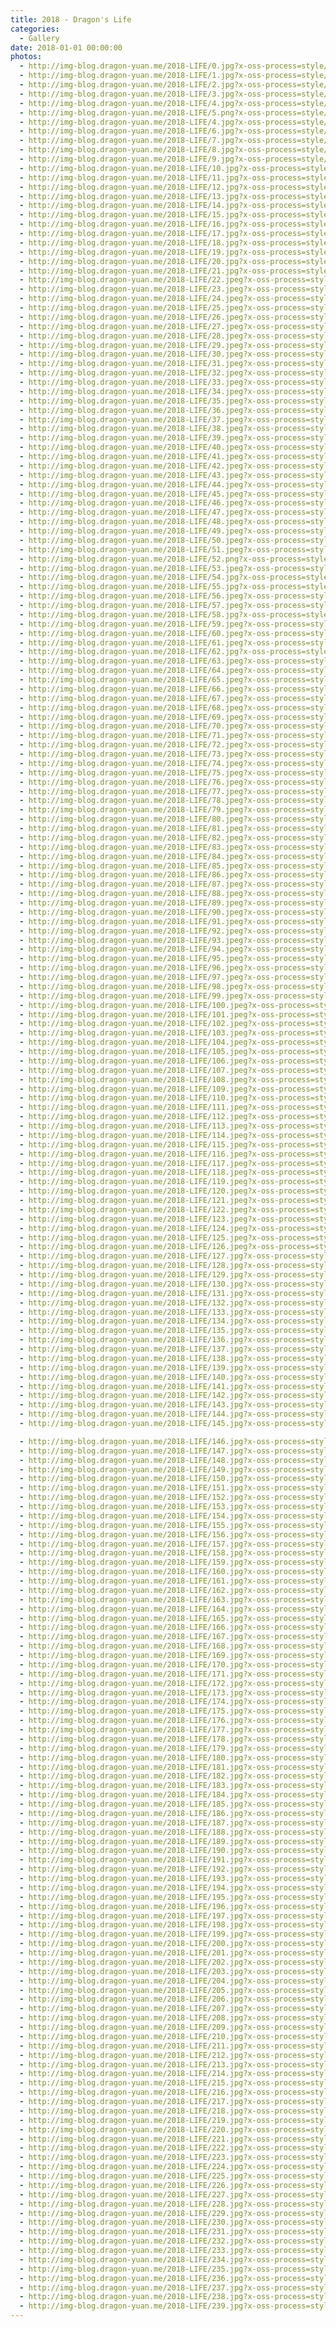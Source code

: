 ```yaml
---
title: 2018 - Dragon's Life
categories:
  - Gallery
date: 2018-01-01 00:00:00
photos:
  - http://img-blog.dragon-yuan.me/2018-LIFE/0.jpg?x-oss-process=style/webp
  - http://img-blog.dragon-yuan.me/2018-LIFE/1.jpg?x-oss-process=style/webp
  - http://img-blog.dragon-yuan.me/2018-LIFE/2.jpg?x-oss-process=style/webp
  - http://img-blog.dragon-yuan.me/2018-LIFE/3.jpg?x-oss-process=style/webp
  - http://img-blog.dragon-yuan.me/2018-LIFE/4.jpg?x-oss-process=style/webp
  - http://img-blog.dragon-yuan.me/2018-LIFE/5.png?x-oss-process=style/webp
  - http://img-blog.dragon-yuan.me/2018-LIFE/4.jpg?x-oss-process=style/webp
  - http://img-blog.dragon-yuan.me/2018-LIFE/6.jpg?x-oss-process=style/webp
  - http://img-blog.dragon-yuan.me/2018-LIFE/7.jpg?x-oss-process=style/webp
  - http://img-blog.dragon-yuan.me/2018-LIFE/8.jpg?x-oss-process=style/webp
  - http://img-blog.dragon-yuan.me/2018-LIFE/9.jpg?x-oss-process=style/webp
  - http://img-blog.dragon-yuan.me/2018-LIFE/10.jpg?x-oss-process=style/webp
  - http://img-blog.dragon-yuan.me/2018-LIFE/11.jpg?x-oss-process=style/webp
  - http://img-blog.dragon-yuan.me/2018-LIFE/12.jpg?x-oss-process=style/webp
  - http://img-blog.dragon-yuan.me/2018-LIFE/13.jpg?x-oss-process=style/webp
  - http://img-blog.dragon-yuan.me/2018-LIFE/14.jpg?x-oss-process=style/webp
  - http://img-blog.dragon-yuan.me/2018-LIFE/15.jpg?x-oss-process=style/webp
  - http://img-blog.dragon-yuan.me/2018-LIFE/16.jpg?x-oss-process=style/webp
  - http://img-blog.dragon-yuan.me/2018-LIFE/17.jpg?x-oss-process=style/webp
  - http://img-blog.dragon-yuan.me/2018-LIFE/18.jpg?x-oss-process=style/webp
  - http://img-blog.dragon-yuan.me/2018-LIFE/19.jpg?x-oss-process=style/webp
  - http://img-blog.dragon-yuan.me/2018-LIFE/20.jpg?x-oss-process=style/webp
  - http://img-blog.dragon-yuan.me/2018-LIFE/21.jpg?x-oss-process=style/webp
  - http://img-blog.dragon-yuan.me/2018-LIFE/22.jpeg?x-oss-process=style/webp
  - http://img-blog.dragon-yuan.me/2018-LIFE/23.jpeg?x-oss-process=style/webp
  - http://img-blog.dragon-yuan.me/2018-LIFE/24.jpeg?x-oss-process=style/webp
  - http://img-blog.dragon-yuan.me/2018-LIFE/25.jpeg?x-oss-process=style/webp
  - http://img-blog.dragon-yuan.me/2018-LIFE/26.jpeg?x-oss-process=style/webp
  - http://img-blog.dragon-yuan.me/2018-LIFE/27.jpeg?x-oss-process=style/webp
  - http://img-blog.dragon-yuan.me/2018-LIFE/28.jpeg?x-oss-process=style/webp
  - http://img-blog.dragon-yuan.me/2018-LIFE/29.jpeg?x-oss-process=style/webp
  - http://img-blog.dragon-yuan.me/2018-LIFE/30.jpeg?x-oss-process=style/webp
  - http://img-blog.dragon-yuan.me/2018-LIFE/31.jpeg?x-oss-process=style/webp
  - http://img-blog.dragon-yuan.me/2018-LIFE/32.jpeg?x-oss-process=style/webp
  - http://img-blog.dragon-yuan.me/2018-LIFE/33.jpeg?x-oss-process=style/webp
  - http://img-blog.dragon-yuan.me/2018-LIFE/34.jpeg?x-oss-process=style/webp
  - http://img-blog.dragon-yuan.me/2018-LIFE/35.jpeg?x-oss-process=style/webp
  - http://img-blog.dragon-yuan.me/2018-LIFE/36.jpeg?x-oss-process=style/webp
  - http://img-blog.dragon-yuan.me/2018-LIFE/37.jpeg?x-oss-process=style/webp
  - http://img-blog.dragon-yuan.me/2018-LIFE/38.jpeg?x-oss-process=style/webp
  - http://img-blog.dragon-yuan.me/2018-LIFE/39.jpeg?x-oss-process=style/webp
  - http://img-blog.dragon-yuan.me/2018-LIFE/40.jpeg?x-oss-process=style/webp
  - http://img-blog.dragon-yuan.me/2018-LIFE/41.jpeg?x-oss-process=style/webp
  - http://img-blog.dragon-yuan.me/2018-LIFE/42.jpeg?x-oss-process=style/webp
  - http://img-blog.dragon-yuan.me/2018-LIFE/43.jpeg?x-oss-process=style/webp
  - http://img-blog.dragon-yuan.me/2018-LIFE/44.jpeg?x-oss-process=style/webp
  - http://img-blog.dragon-yuan.me/2018-LIFE/45.jpeg?x-oss-process=style/webp
  - http://img-blog.dragon-yuan.me/2018-LIFE/46.jpeg?x-oss-process=style/webp
  - http://img-blog.dragon-yuan.me/2018-LIFE/47.jpeg?x-oss-process=style/webp
  - http://img-blog.dragon-yuan.me/2018-LIFE/48.jpeg?x-oss-process=style/webp
  - http://img-blog.dragon-yuan.me/2018-LIFE/49.jpeg?x-oss-process=style/webp
  - http://img-blog.dragon-yuan.me/2018-LIFE/50.jpeg?x-oss-process=style/webp
  - http://img-blog.dragon-yuan.me/2018-LIFE/51.jpeg?x-oss-process=style/webp
  - http://img-blog.dragon-yuan.me/2018-LIFE/52.png?x-oss-process=style/webp
  - http://img-blog.dragon-yuan.me/2018-LIFE/53.jpeg?x-oss-process=style/webp
  - http://img-blog.dragon-yuan.me/2018-LIFE/54.jpg?x-oss-process=style/webp
  - http://img-blog.dragon-yuan.me/2018-LIFE/55.jpg?x-oss-process=style/webp
  - http://img-blog.dragon-yuan.me/2018-LIFE/56.jpeg?x-oss-process=style/webp
  - http://img-blog.dragon-yuan.me/2018-LIFE/57.jpeg?x-oss-process=style/webp
  - http://img-blog.dragon-yuan.me/2018-LIFE/58.jpg?x-oss-process=style/webp
  - http://img-blog.dragon-yuan.me/2018-LIFE/59.jpeg?x-oss-process=style/webp
  - http://img-blog.dragon-yuan.me/2018-LIFE/60.jpeg?x-oss-process=style/webp
  - http://img-blog.dragon-yuan.me/2018-LIFE/61.jpeg?x-oss-process=style/webp
  - http://img-blog.dragon-yuan.me/2018-LIFE/62.jpg?x-oss-process=style/webp
  - http://img-blog.dragon-yuan.me/2018-LIFE/63.jpeg?x-oss-process=style/webp
  - http://img-blog.dragon-yuan.me/2018-LIFE/64.jpeg?x-oss-process=style/webp
  - http://img-blog.dragon-yuan.me/2018-LIFE/65.jpeg?x-oss-process=style/webp
  - http://img-blog.dragon-yuan.me/2018-LIFE/66.jpeg?x-oss-process=style/webp
  - http://img-blog.dragon-yuan.me/2018-LIFE/67.jpeg?x-oss-process=style/webp
  - http://img-blog.dragon-yuan.me/2018-LIFE/68.jpeg?x-oss-process=style/webp
  - http://img-blog.dragon-yuan.me/2018-LIFE/69.jpeg?x-oss-process=style/webp
  - http://img-blog.dragon-yuan.me/2018-LIFE/70.jpeg?x-oss-process=style/webp
  - http://img-blog.dragon-yuan.me/2018-LIFE/71.jpeg?x-oss-process=style/webp
  - http://img-blog.dragon-yuan.me/2018-LIFE/72.jpeg?x-oss-process=style/webp
  - http://img-blog.dragon-yuan.me/2018-LIFE/73.jpeg?x-oss-process=style/webp
  - http://img-blog.dragon-yuan.me/2018-LIFE/74.jpeg?x-oss-process=style/webp
  - http://img-blog.dragon-yuan.me/2018-LIFE/75.jpeg?x-oss-process=style/webp
  - http://img-blog.dragon-yuan.me/2018-LIFE/76.jpeg?x-oss-process=style/webp
  - http://img-blog.dragon-yuan.me/2018-LIFE/77.jpeg?x-oss-process=style/webp
  - http://img-blog.dragon-yuan.me/2018-LIFE/78.jpeg?x-oss-process=style/webp
  - http://img-blog.dragon-yuan.me/2018-LIFE/79.jpeg?x-oss-process=style/webp
  - http://img-blog.dragon-yuan.me/2018-LIFE/80.jpeg?x-oss-process=style/webp
  - http://img-blog.dragon-yuan.me/2018-LIFE/81.jpeg?x-oss-process=style/webp
  - http://img-blog.dragon-yuan.me/2018-LIFE/82.jpeg?x-oss-process=style/webp
  - http://img-blog.dragon-yuan.me/2018-LIFE/83.jpeg?x-oss-process=style/webp
  - http://img-blog.dragon-yuan.me/2018-LIFE/84.jpeg?x-oss-process=style/webp
  - http://img-blog.dragon-yuan.me/2018-LIFE/85.jpeg?x-oss-process=style/webp
  - http://img-blog.dragon-yuan.me/2018-LIFE/86.jpeg?x-oss-process=style/webp
  - http://img-blog.dragon-yuan.me/2018-LIFE/87.jpeg?x-oss-process=style/webp
  - http://img-blog.dragon-yuan.me/2018-LIFE/88.jpeg?x-oss-process=style/webp
  - http://img-blog.dragon-yuan.me/2018-LIFE/89.jpeg?x-oss-process=style/webp
  - http://img-blog.dragon-yuan.me/2018-LIFE/90.jpeg?x-oss-process=style/webp
  - http://img-blog.dragon-yuan.me/2018-LIFE/91.jpeg?x-oss-process=style/webp
  - http://img-blog.dragon-yuan.me/2018-LIFE/92.jpeg?x-oss-process=style/webp
  - http://img-blog.dragon-yuan.me/2018-LIFE/93.jpeg?x-oss-process=style/webp
  - http://img-blog.dragon-yuan.me/2018-LIFE/94.jpeg?x-oss-process=style/webp
  - http://img-blog.dragon-yuan.me/2018-LIFE/95.jpeg?x-oss-process=style/webp
  - http://img-blog.dragon-yuan.me/2018-LIFE/96.jpeg?x-oss-process=style/webp
  - http://img-blog.dragon-yuan.me/2018-LIFE/97.jpeg?x-oss-process=style/webp
  - http://img-blog.dragon-yuan.me/2018-LIFE/98.jpeg?x-oss-process=style/webp
  - http://img-blog.dragon-yuan.me/2018-LIFE/99.jpeg?x-oss-process=style/webp
  - http://img-blog.dragon-yuan.me/2018-LIFE/100.jpeg?x-oss-process=style/webp
  - http://img-blog.dragon-yuan.me/2018-LIFE/101.jpeg?x-oss-process=style/webp
  - http://img-blog.dragon-yuan.me/2018-LIFE/102.jpeg?x-oss-process=style/webp
  - http://img-blog.dragon-yuan.me/2018-LIFE/103.jpeg?x-oss-process=style/webp
  - http://img-blog.dragon-yuan.me/2018-LIFE/104.jpeg?x-oss-process=style/webp
  - http://img-blog.dragon-yuan.me/2018-LIFE/105.jpeg?x-oss-process=style/webp
  - http://img-blog.dragon-yuan.me/2018-LIFE/106.jpeg?x-oss-process=style/webp
  - http://img-blog.dragon-yuan.me/2018-LIFE/107.jpeg?x-oss-process=style/webp
  - http://img-blog.dragon-yuan.me/2018-LIFE/108.jpeg?x-oss-process=style/webp
  - http://img-blog.dragon-yuan.me/2018-LIFE/109.jpeg?x-oss-process=style/webp
  - http://img-blog.dragon-yuan.me/2018-LIFE/110.jpeg?x-oss-process=style/webp
  - http://img-blog.dragon-yuan.me/2018-LIFE/111.jpeg?x-oss-process=style/webp
  - http://img-blog.dragon-yuan.me/2018-LIFE/112.jpeg?x-oss-process=style/webp
  - http://img-blog.dragon-yuan.me/2018-LIFE/113.jpeg?x-oss-process=style/webp
  - http://img-blog.dragon-yuan.me/2018-LIFE/114.jpeg?x-oss-process=style/webp
  - http://img-blog.dragon-yuan.me/2018-LIFE/115.jpeg?x-oss-process=style/webp
  - http://img-blog.dragon-yuan.me/2018-LIFE/116.jpeg?x-oss-process=style/webp
  - http://img-blog.dragon-yuan.me/2018-LIFE/117.jpeg?x-oss-process=style/webp
  - http://img-blog.dragon-yuan.me/2018-LIFE/118.jpeg?x-oss-process=style/webp
  - http://img-blog.dragon-yuan.me/2018-LIFE/119.jpeg?x-oss-process=style/webp
  - http://img-blog.dragon-yuan.me/2018-LIFE/120.jpeg?x-oss-process=style/webp
  - http://img-blog.dragon-yuan.me/2018-LIFE/121.jpeg?x-oss-process=style/webp
  - http://img-blog.dragon-yuan.me/2018-LIFE/122.jpeg?x-oss-process=style/webp
  - http://img-blog.dragon-yuan.me/2018-LIFE/123.jpeg?x-oss-process=style/webp
  - http://img-blog.dragon-yuan.me/2018-LIFE/124.jpeg?x-oss-process=style/webp
  - http://img-blog.dragon-yuan.me/2018-LIFE/125.jpeg?x-oss-process=style/webp
  - http://img-blog.dragon-yuan.me/2018-LIFE/126.jpeg?x-oss-process=style/webp
  - http://img-blog.dragon-yuan.me/2018-LIFE/127.jpg?x-oss-process=style/webp
  - http://img-blog.dragon-yuan.me/2018-LIFE/128.jpg?x-oss-process=style/webp
  - http://img-blog.dragon-yuan.me/2018-LIFE/129.jpg?x-oss-process=style/webp
  - http://img-blog.dragon-yuan.me/2018-LIFE/130.jpg?x-oss-process=style/webp
  - http://img-blog.dragon-yuan.me/2018-LIFE/131.jpg?x-oss-process=style/webp
  - http://img-blog.dragon-yuan.me/2018-LIFE/132.jpg?x-oss-process=style/webp
  - http://img-blog.dragon-yuan.me/2018-LIFE/133.jpg?x-oss-process=style/webp
  - http://img-blog.dragon-yuan.me/2018-LIFE/134.jpg?x-oss-process=style/webp
  - http://img-blog.dragon-yuan.me/2018-LIFE/135.jpg?x-oss-process=style/webp
  - http://img-blog.dragon-yuan.me/2018-LIFE/136.jpg?x-oss-process=style/webp
  - http://img-blog.dragon-yuan.me/2018-LIFE/137.jpg?x-oss-process=style/webp
  - http://img-blog.dragon-yuan.me/2018-LIFE/138.jpg?x-oss-process=style/webp
  - http://img-blog.dragon-yuan.me/2018-LIFE/139.jpg?x-oss-process=style/webp
  - http://img-blog.dragon-yuan.me/2018-LIFE/140.jpg?x-oss-process=style/webp
  - http://img-blog.dragon-yuan.me/2018-LIFE/141.jpg?x-oss-process=style/webp
  - http://img-blog.dragon-yuan.me/2018-LIFE/142.jpg?x-oss-process=style/webp
  - http://img-blog.dragon-yuan.me/2018-LIFE/143.jpg?x-oss-process=style/webp
  - http://img-blog.dragon-yuan.me/2018-LIFE/144.jpg?x-oss-process=style/webp
  - http://img-blog.dragon-yuan.me/2018-LIFE/145.jpg?x-oss-process=style/webp

  - http://img-blog.dragon-yuan.me/2018-LIFE/146.jpg?x-oss-process=style/webp
  - http://img-blog.dragon-yuan.me/2018-LIFE/147.jpg?x-oss-process=style/webp
  - http://img-blog.dragon-yuan.me/2018-LIFE/148.jpg?x-oss-process=style/webp
  - http://img-blog.dragon-yuan.me/2018-LIFE/149.jpg?x-oss-process=style/webp
  - http://img-blog.dragon-yuan.me/2018-LIFE/150.jpg?x-oss-process=style/webp
  - http://img-blog.dragon-yuan.me/2018-LIFE/151.jpg?x-oss-process=style/webp
  - http://img-blog.dragon-yuan.me/2018-LIFE/152.jpg?x-oss-process=style/webp
  - http://img-blog.dragon-yuan.me/2018-LIFE/153.jpg?x-oss-process=style/webp
  - http://img-blog.dragon-yuan.me/2018-LIFE/154.jpg?x-oss-process=style/webp
  - http://img-blog.dragon-yuan.me/2018-LIFE/155.jpg?x-oss-process=style/webp
  - http://img-blog.dragon-yuan.me/2018-LIFE/156.jpg?x-oss-process=style/webp
  - http://img-blog.dragon-yuan.me/2018-LIFE/157.jpg?x-oss-process=style/webp
  - http://img-blog.dragon-yuan.me/2018-LIFE/158.jpg?x-oss-process=style/webp
  - http://img-blog.dragon-yuan.me/2018-LIFE/159.jpg?x-oss-process=style/webp
  - http://img-blog.dragon-yuan.me/2018-LIFE/160.jpg?x-oss-process=style/webp
  - http://img-blog.dragon-yuan.me/2018-LIFE/161.jpg?x-oss-process=style/webp
  - http://img-blog.dragon-yuan.me/2018-LIFE/162.jpg?x-oss-process=style/webp
  - http://img-blog.dragon-yuan.me/2018-LIFE/163.jpg?x-oss-process=style/webp
  - http://img-blog.dragon-yuan.me/2018-LIFE/164.jpg?x-oss-process=style/webp
  - http://img-blog.dragon-yuan.me/2018-LIFE/165.jpg?x-oss-process=style/webp
  - http://img-blog.dragon-yuan.me/2018-LIFE/166.jpg?x-oss-process=style/webp
  - http://img-blog.dragon-yuan.me/2018-LIFE/167.jpg?x-oss-process=style/webp
  - http://img-blog.dragon-yuan.me/2018-LIFE/168.jpg?x-oss-process=style/webp
  - http://img-blog.dragon-yuan.me/2018-LIFE/169.jpg?x-oss-process=style/webp
  - http://img-blog.dragon-yuan.me/2018-LIFE/170.jpg?x-oss-process=style/webp
  - http://img-blog.dragon-yuan.me/2018-LIFE/171.jpg?x-oss-process=style/webp
  - http://img-blog.dragon-yuan.me/2018-LIFE/172.jpg?x-oss-process=style/webp
  - http://img-blog.dragon-yuan.me/2018-LIFE/173.jpg?x-oss-process=style/webp
  - http://img-blog.dragon-yuan.me/2018-LIFE/174.jpg?x-oss-process=style/webp
  - http://img-blog.dragon-yuan.me/2018-LIFE/175.jpg?x-oss-process=style/webp
  - http://img-blog.dragon-yuan.me/2018-LIFE/176.jpg?x-oss-process=style/webp
  - http://img-blog.dragon-yuan.me/2018-LIFE/177.jpg?x-oss-process=style/webp
  - http://img-blog.dragon-yuan.me/2018-LIFE/178.jpg?x-oss-process=style/webp
  - http://img-blog.dragon-yuan.me/2018-LIFE/179.jpg?x-oss-process=style/webp
  - http://img-blog.dragon-yuan.me/2018-LIFE/180.jpg?x-oss-process=style/webp
  - http://img-blog.dragon-yuan.me/2018-LIFE/181.jpg?x-oss-process=style/webp
  - http://img-blog.dragon-yuan.me/2018-LIFE/182.jpg?x-oss-process=style/webp
  - http://img-blog.dragon-yuan.me/2018-LIFE/183.jpg?x-oss-process=style/webp
  - http://img-blog.dragon-yuan.me/2018-LIFE/184.jpg?x-oss-process=style/webp
  - http://img-blog.dragon-yuan.me/2018-LIFE/185.jpg?x-oss-process=style/webp
  - http://img-blog.dragon-yuan.me/2018-LIFE/186.jpg?x-oss-process=style/webp
  - http://img-blog.dragon-yuan.me/2018-LIFE/187.jpg?x-oss-process=style/webp
  - http://img-blog.dragon-yuan.me/2018-LIFE/188.jpg?x-oss-process=style/webp
  - http://img-blog.dragon-yuan.me/2018-LIFE/189.jpg?x-oss-process=style/webp
  - http://img-blog.dragon-yuan.me/2018-LIFE/190.jpg?x-oss-process=style/webp
  - http://img-blog.dragon-yuan.me/2018-LIFE/191.jpg?x-oss-process=style/webp
  - http://img-blog.dragon-yuan.me/2018-LIFE/192.jpg?x-oss-process=style/webp
  - http://img-blog.dragon-yuan.me/2018-LIFE/193.jpg?x-oss-process=style/webp
  - http://img-blog.dragon-yuan.me/2018-LIFE/194.jpg?x-oss-process=style/webp
  - http://img-blog.dragon-yuan.me/2018-LIFE/195.jpg?x-oss-process=style/webp
  - http://img-blog.dragon-yuan.me/2018-LIFE/196.jpg?x-oss-process=style/webp
  - http://img-blog.dragon-yuan.me/2018-LIFE/197.jpg?x-oss-process=style/webp
  - http://img-blog.dragon-yuan.me/2018-LIFE/198.jpg?x-oss-process=style/webp
  - http://img-blog.dragon-yuan.me/2018-LIFE/199.jpg?x-oss-process=style/webp
  - http://img-blog.dragon-yuan.me/2018-LIFE/200.jpg?x-oss-process=style/webp
  - http://img-blog.dragon-yuan.me/2018-LIFE/201.jpg?x-oss-process=style/webp
  - http://img-blog.dragon-yuan.me/2018-LIFE/202.jpg?x-oss-process=style/webp
  - http://img-blog.dragon-yuan.me/2018-LIFE/203.jpg?x-oss-process=style/webp
  - http://img-blog.dragon-yuan.me/2018-LIFE/204.jpg?x-oss-process=style/webp
  - http://img-blog.dragon-yuan.me/2018-LIFE/205.jpg?x-oss-process=style/webp
  - http://img-blog.dragon-yuan.me/2018-LIFE/206.jpg?x-oss-process=style/webp
  - http://img-blog.dragon-yuan.me/2018-LIFE/207.jpg?x-oss-process=style/webp
  - http://img-blog.dragon-yuan.me/2018-LIFE/208.jpg?x-oss-process=style/webp
  - http://img-blog.dragon-yuan.me/2018-LIFE/209.jpg?x-oss-process=style/webp
  - http://img-blog.dragon-yuan.me/2018-LIFE/210.jpg?x-oss-process=style/webp
  - http://img-blog.dragon-yuan.me/2018-LIFE/211.jpg?x-oss-process=style/webp
  - http://img-blog.dragon-yuan.me/2018-LIFE/212.jpg?x-oss-process=style/webp
  - http://img-blog.dragon-yuan.me/2018-LIFE/213.jpg?x-oss-process=style/webp
  - http://img-blog.dragon-yuan.me/2018-LIFE/214.jpg?x-oss-process=style/webp
  - http://img-blog.dragon-yuan.me/2018-LIFE/215.jpg?x-oss-process=style/webp
  - http://img-blog.dragon-yuan.me/2018-LIFE/216.jpg?x-oss-process=style/webp
  - http://img-blog.dragon-yuan.me/2018-LIFE/217.jpg?x-oss-process=style/webp
  - http://img-blog.dragon-yuan.me/2018-LIFE/218.jpg?x-oss-process=style/webp
  - http://img-blog.dragon-yuan.me/2018-LIFE/219.jpg?x-oss-process=style/webp
  - http://img-blog.dragon-yuan.me/2018-LIFE/220.jpg?x-oss-process=style/webp
  - http://img-blog.dragon-yuan.me/2018-LIFE/221.jpg?x-oss-process=style/webp
  - http://img-blog.dragon-yuan.me/2018-LIFE/222.jpg?x-oss-process=style/webp
  - http://img-blog.dragon-yuan.me/2018-LIFE/223.jpg?x-oss-process=style/webp
  - http://img-blog.dragon-yuan.me/2018-LIFE/224.jpg?x-oss-process=style/webp
  - http://img-blog.dragon-yuan.me/2018-LIFE/225.jpg?x-oss-process=style/webp
  - http://img-blog.dragon-yuan.me/2018-LIFE/226.jpg?x-oss-process=style/webp
  - http://img-blog.dragon-yuan.me/2018-LIFE/227.jpg?x-oss-process=style/webp
  - http://img-blog.dragon-yuan.me/2018-LIFE/228.jpg?x-oss-process=style/webp
  - http://img-blog.dragon-yuan.me/2018-LIFE/229.jpg?x-oss-process=style/webp
  - http://img-blog.dragon-yuan.me/2018-LIFE/230.jpg?x-oss-process=style/webp
  - http://img-blog.dragon-yuan.me/2018-LIFE/231.jpg?x-oss-process=style/webp
  - http://img-blog.dragon-yuan.me/2018-LIFE/232.jpg?x-oss-process=style/webp
  - http://img-blog.dragon-yuan.me/2018-LIFE/233.jpg?x-oss-process=style/webp
  - http://img-blog.dragon-yuan.me/2018-LIFE/234.jpg?x-oss-process=style/webp
  - http://img-blog.dragon-yuan.me/2018-LIFE/235.jpg?x-oss-process=style/webp
  - http://img-blog.dragon-yuan.me/2018-LIFE/236.jpg?x-oss-process=style/webp
  - http://img-blog.dragon-yuan.me/2018-LIFE/237.jpg?x-oss-process=style/webp
  - http://img-blog.dragon-yuan.me/2018-LIFE/238.jpg?x-oss-process=style/webp
  - http://img-blog.dragon-yuan.me/2018-LIFE/239.jpg?x-oss-process=style/webp
---
```

